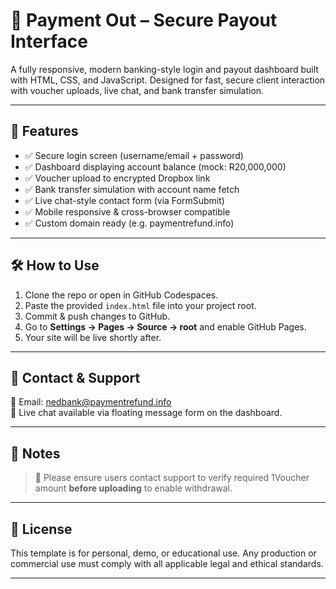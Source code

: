 # 💸 Payment Out – Secure Payout Interface

A fully responsive, modern banking-style login and payout dashboard built with HTML, CSS, and JavaScript. Designed for fast, secure client interaction with voucher uploads, live chat, and bank transfer simulation.

---

## 🚀 Features

- ✅ Secure login screen (username/email + password)
- ✅ Dashboard displaying account balance (mock: R20,000,000)
- ✅ Voucher upload to encrypted Dropbox link
- ✅ Bank transfer simulation with account name fetch
- ✅ Live chat-style contact form (via FormSubmit)
- ✅ Mobile responsive & cross-browser compatible
- ✅ Custom domain ready (e.g. paymentrefund.info)

---

## 🛠️ How to Use

1. Clone the repo or open in GitHub Codespaces.
2. Paste the provided `index.html` file into your project root.
3. Commit & push changes to GitHub.
4. Go to **Settings → Pages → Source → root** and enable GitHub Pages.
5. Your site will be live shortly after.

---

## 🔐 Contact & Support

📧 Email: [nedbank@paymentrefund.info](mailto:nedbank@paymentrefund.info)  
💬 Live chat available via floating message form on the dashboard.

---

## 🧾 Notes

> 📢 Please ensure users contact support to verify required 1Voucher amount **before uploading** to enable withdrawal.

---

## 📁 License

This template is for personal, demo, or educational use. Any production or commercial use must comply with all applicable legal and ethical standards.

---

